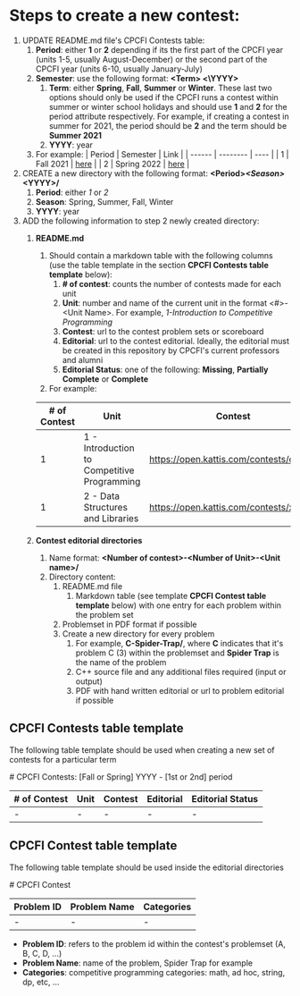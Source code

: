# Steps to create a new contest:

1. UPDATE README.md file's CPCFI Contests table:
   1. **Period**: either **1** or **2** depending if its the first part of the CPCFI year (units 1-5, usually August-December) or the second part of the CPCFI year (units 6-10, usually January-July)
   2. **Semester**: use the following format: **\<Term\> <\YYYY\>**
      1. **Term**: either **Spring**, **Fall**, **Summer** or **Winter**. These last two options should only be used if the CPCFI runs a contest within summer or winter school holidays and should use **1** and **2** for the period attribute respectively. For example, if creating a contest in summer for 2021, the period should be **2** and the term should be **Summer 2021**
      2. **YYYY**: year
   3. For example:
      | Period | Semester | Link |
      | ------ | -------- | ---- |
      | 1 | Fall 2021 | [here](https://github.com/CPCFI-org/contests/tree/main/1_Fall_2021) |
      | 2  | Spring 2022  | [here](https://github.com/CPCFI-org/contests/tree/main/2_Spring_2022) |
2. CREATE a new directory with the following format: **\<Period\>_\<Season\>_\<YYYY\>/**
   1. **Period**: either *1* or *2*
   2. **Season**: Spring, Summer, Fall, Winter
   3. **YYYY**: year
3. ADD the following information to step 2 newly created directory:
   1. **README.md**
      1. Should contain a markdown table with the following columns (use the table template in the section **CPCFI Contests table template** below):
         1. **\# of contest**: counts the number of contests made for each unit
         2. **Unit**: number and name of the current unit in the format \<#\>-\<Unit Name\>. For example, _1-Introduction to Competitive Programming_
         3. **Contest**: url to the contest problem sets or scoreboard
         4. **Editorial**: url to the contest editorial. Ideally, the editorial must be created in this repository by CPCFI's current professors and alumni
         5. **Editorial Status**: one of the following: **Missing**, **Partially Complete** or **Complete**
      2. For example:

      | \# of Contest | Unit | Contest | Editorial | Editorial Status |
      | ------------- | ---- | ------- | --------- | ---------------- |
      | 1 | 1 - Introduction to Competitive Programming  |  https://open.kattis.com/contests/cfdfas |  | Missing |
      | 1 | 2 - Data Structures and Libraries  | https://open.kattis.com/contests/xjy9uy |  | Missing |
   2. **Contest editorial directories**
      1. Name format: **\<Number of contest\>-\<Number of Unit\>-\<Unit name\>/**
      2. Directory content:
         1. README.md file
            1. Markdown table (see template **CPCFI Contest table template** below) with one entry for each problem within the problem set
         2. Problemset in PDF format if possible
         3. Create a new directory for every problem
            1. For example, **C-Spider-Trap/**, where **C** indicates that it's problem C (3) within the problemset and **Spider Trap** is the name of the problem
            2. C++ source file and any additional files required (input or output)
            3. PDF with hand written editorial or url to problem editorial if possible


## CPCFI Contests table template

The following table template should be used when creating a new set of contests for a particular term

\# CPCFI Contests: [Fall or Spring] YYYY - [1st or 2nd] period

| \# of Contest | Unit | Contest | Editorial | Editorial Status |
| ------------- | ---- | ------- | --------- | ---------------- |
| - | -  | -  | -  | -  |


## CPCFI Contest table template

The following table template should be used inside the editorial directories

\# CPCFI Contest

| Problem ID | Problem Name | Categories |
| ---------- | ------------ | ---------- |
| -  | -  |  - |

- **Problem ID**: refers to the problem id within the contest's problemset (A, B, C, D, ...)
- **Problem Name**: name of the problem, Spider Trap for example
- **Categories**: competitive programming categories: math, ad hoc, string, dp, etc, ...
